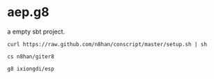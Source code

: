 aep.g8
======

a empty sbt project.

```
curl https://raw.github.com/n8han/conscript/master/setup.sh | sh

cs n8han/giter8

g8 ixiongdi/esp
```
